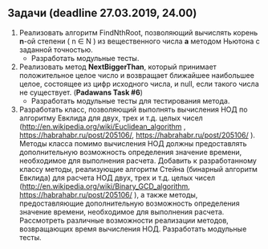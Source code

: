 ## Задачи (deadline 27.03.2019, 24.00)
1. Реализовать алгоритм FindNthRoot, позволяющий вычислять корень **n**-ой степени ( n ∈ N ) из вещественного числа **а** методом Ньютона с заданной точностью.
    - Разработать модульные тесты. 
2. Реализовать метод **NextBiggerThan**, который принимает положительное целое число и возвращает ближайшее наибольшее целое, состоящее из цифр исходного числа, и null, если такого числа не существует. (**Padawans Task #6**)
   - Разработать модульные тесты для тестирования метода. 
3. Разработать класс, позволяющий выполнять вычисления НОД по алгоритму Евклида для двух, трех и т.д. целых чисел
(http://en.wikipedia.org/wiki/Euclidean_algorithm , https://habrahabr.ru/post/205106/, https://habrahabr.ru/post/205106/ ). 
Методы класса помимо вычисления НОД должны предоставлять дополнительную возможность определения значение времени, 
необходимое для выполнения расчета. Добавить к разработанному классу методы, реализующие алгоритм Стейна (бинарный алгоритм Евклида) 
для расчета НОД двух, трех и т.д. целых чисел (http://en.wikipedia.org/wiki/Binary_GCD_algorithm, https://habrahabr.ru/post/205106/ ),
а также методы,  предоставляющие дополнительную возможность определения значение времени, необходимое для выполнения расчета.
Рассмотреть различные возможности реализации методов, возвращающих время вычисления НОД. Разработать модульные тесты.
